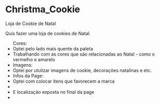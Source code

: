 # Christma_Cookie
 Loja de Cookie de Natal

Quis fazer uma loja de cookies de Natal.
<ul> Cores:
  <li>Optei pelo lado mais quente da paleta</li>
  <li>Trabalhando com as cores que são relacionadas ao Natal - como o vermelho e amarelo<li>
  Imagens:
  <li>Optei por utulizar imagens de cookie, decorações natalinas e etc.<li>
  Infos da Page:
  <li>Optei com colocar itens que favorecem a marca<li>
  <li>E localização exposta no final da page<li>
</ul>

